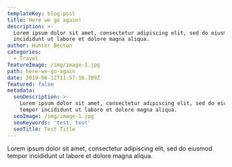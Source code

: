```yaml
---
templateKey: blog-post
title: Here we go again!
description: >-
  Lorem ipsum dolor sit amet, consectetur adipiscing elit, sed do eiusmod tempor
  incididunt ut labore et dolore magna aliqua.
author: Hunter Becton
categories:
  - Travel
featureImage: /img/image-1.jpg
path: here-we-go-again
date: 2019-06-12T11:57:16.709Z
featured: false
metadata:
  seoDescription: >-
    Lorem ipsum dolor sit amet, consectetur adipiscing elit, sed do eiusmod
    tempor incididunt ut labore et dolore magna aliqua.
  seoImage: /img/image-1.jpg
  seoKeywords: 'test, test'
  seoTitle: Test Title
---
```

Lorem ipsum dolor sit amet, consectetur adipiscing elit, sed do eiusmod tempor incididunt ut labore et dolore magna aliqua.
